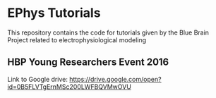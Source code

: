 # EPhys Tutorials

This repository contains the code for tutorials given by the Blue Brain Project related to electrophysiological modeling

## HBP Young Researchers Event 2016

Link to Google drive:
https://drive.google.com/open?id=0B5FLVTgErnMSc200LWFBQVMwOVU
